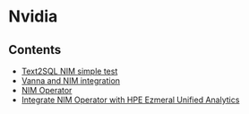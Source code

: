 # Nvidia

## Contents
- [Text2SQL NIM simple test](nim/text2sql/simple_test)
- [Vanna and NIM integration](nim/text2sql/vanna-nim)
- [NIM Operator](nim/operator)
- [Integrate NIM Operator with HPE Ezmeral Unified Analytics](nim/operator_ezua)